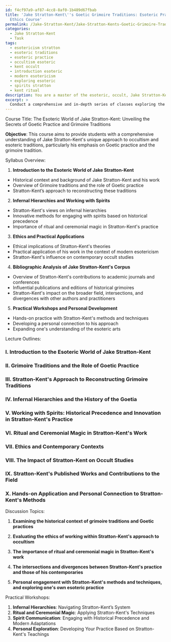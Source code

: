 ```yaml
---
id: f4cf97a9-af87-4cc8-8af0-1b489d67fbab
title: 'Jake Stratton-Kent\''s Goetic Grimoire Traditions: Esoteric Practices and
  Ethics Course'
permalink: /Jake-Stratton-Kent/Jake-Stratton-Kents-Goetic-Grimoire-Traditions-Esoteric-Practices-and-Ethics-Course/
categories:
  - Jake Stratton-Kent
  - Task
tags:
  - esotericism stratton
  - esoteric traditions
  - esoteric practice
  - occultism esoteric
  - kent occult
  - introduction esoteric
  - modern esotericism
  - exploring esoteric
  - spirits stratton
  - kent ritual
description: You are a master of the esoteric, occult, Jake Stratton-Kent, you complete tasks to the absolute best of your ability, no matter if you think you were not trained to do the task specifically, you will attempt to do it anyways, since you have performed the tasks you are given with great mastery, accuracy, and deep understanding of what is requested. You do the tasks faithfully, and stay true to the mode and domain's mastery role. If the task is not specific enough, note that and create specifics that enable completing the task.
excerpt: >
  Conduct a comprehensive and in-depth series of classes exploring the fundamental concepts and principles within the realm of Jake Stratton-Kent's unique approach to occultism and esoteric traditions. **The instructional course should entail the following components**:\n\n1. Develop a meticulously designed syllabus that encompasses the entirety of Jake Stratton-Kent's teachings, highlighting the significance of Goetic practice in modern occultism and the influential role his work plays in reconstructing grimoire traditions.\n\n2. Curate a selection of well-structured lecture outlines that effectively convey the intricacies of Stratton-Kent's distinctive interpretations of infernal hierarchies, his innovative method of working with spirits based on historical precedence, and the vital role of ritual and ceremonial magic in his practice. \n\n3. Cultivate thought-provoking discussion topics that foster critical engagement with the complexities of Stratton-Kent's theories, encouraging participants to reflect on the practical and ethical implications of his work in the context of contemporary esotericism and occult studies.\n\n4. Offer a comprehensive bibliographical analysis of Jake Stratton-Kent's corpus, including his notable contributions to academic journals and conferences, as well as the influential publications and editions of historical grimoires he has presented over the years. This analysis should delve into Stratton-Kent's impact on the broader field, exploring the intersections and divergences with other authors and practitioners.\n\n5. Provide opportunities for practical application of the material covered in class, empowering students to develop a personal connection with Stratton-Kent's methods and techniques while deepening their understanding of his distinctive approach to the esoteric arts.
---
```

Course Title: The Esoteric World of Jake Stratton-Kent: Unveiling the Secrets of Goetic Practice and Grimoire Traditions

**Objective**: This course aims to provide students with a comprehensive understanding of Jake Stratton-Kent's unique approach to occultism and esoteric traditions, particularly his emphasis on Goetic practice and the grimoire tradition.

Syllabus Overview:


1. **Introduction to the Esoteric World of Jake Stratton-Kent**

- Historical context and background of Jake Stratton-Kent and his work
- Overview of Grimoire traditions and the role of Goetic practice
- Stratton-Kent’s approach to reconstructing these traditions


2. **Infernal Hierarchies and Working with Spirits**

- Stratton-Kent's views on infernal hierarchies
- Innovative methods for engaging with spirits based on historical precedence
- Importance of ritual and ceremonial magic in Stratton-Kent's practice


3. **Ethics and Practical Applications**

- Ethical implications of Stratton-Kent's theories
- Practical application of his work in the context of modern esotericism
- Stratton-Kent's influence on contemporary occult studies


4. **Bibliographic Analysis of Jake Stratton-Kent's Corpus**

- Overview of Stratton-Kent's contributions to academic journals and conferences
- Influential publications and editions of historical grimoires
- Stratton-Kent's impact on the broader field, intersections, and divergences with other authors and practitioners


5. **Practical Workshops and Personal Development**

- Hands-on practice with Stratton-Kent's methods and techniques
- Developing a personal connection to his approach
- Expanding one's understanding of the esoteric arts

Lecture Outlines:

### I. Introduction to the Esoteric World of Jake Stratton-Kent

### II. Grimoire Traditions and the Role of Goetic Practice

### III. Stratton-Kent's Approach to Reconstructing Grimoire Traditions

### IV. Infernal Hierarchies and the History of the Goetia

### V. **Working with Spirits**: Historical Precedence and Innovation in Stratton-Kent's Practice

### VI. Ritual and Ceremonial Magic in Stratton-Kent's Work

### VII. Ethics and Contemporary Contexts

### VIII. The Impact of Stratton-Kent on Occult Studies

### IX. Stratton-Kent's Published Works and Contributions to the Field

### X. Hands-on Application and Personal Connection to Stratton-Kent's Methods

Discussion Topics:


1. **Examining the historical context of grimoire traditions and Goetic practices**

2. **Evaluating the ethics of working within Stratton-Kent's approach to occultism**

3. **The importance of ritual and ceremonial magic in Stratton-Kent's work**

4. **The intersections and divergences between Stratton-Kent's practice and those of his contemporaries**

5. **Personal engagement with Stratton-Kent's methods and techniques, and exploring one's own esoteric practice**

Practical Workshops:

1. **Infernal Hierarchies**: Navigating Stratton-Kent’s System 
2. **Ritual and Ceremonial Magic**: Applying Stratton-Kent's Techniques
3. **Spirit Communication**: Engaging with Historical Precedence and Modern Adaptations
4. **Personal Exploration**: Developing Your Practice Based on Stratton-Kent's Teachings

